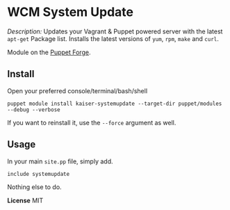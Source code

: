 # WCM System Update

*Description:* Updates your Vagrant & Puppet powered server with the latest `apt-get` Package list.
Installs the latest versions of `yum`, `rpm`, `make` and `curl`.

Module on the [Puppet Forge](https://forge.puppetlabs.com/kaiser/systemupdate).

## Install

Open your preferred console/terminal/bash/shell

    puppet module install kaiser-systemupdate --target-dir puppet/modules --debug --verbose

If you want to reinstall it, use the `--force` argument as well.

## Usage

In your main `site.pp` file, simply add.

    include systemupdate

Nothing else to do.

**License** MIT